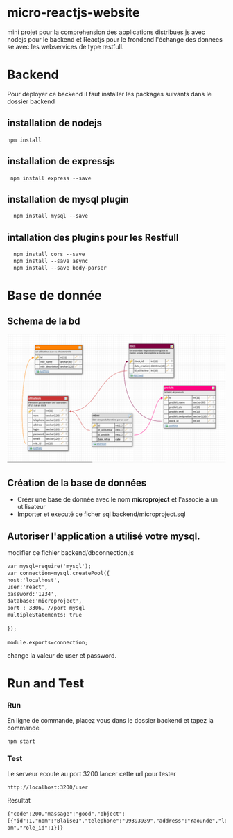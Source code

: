 # micro-reactjs-website
mini projet pour la comprehension des applications distribues js avec nodejs pour le backend et Reactjs pour le frondend l'échange des données se avec les webservices de type restfull. 

# Backend 
Pour déployer ce backend il faut installer les packages suivants 
 dans le dossier backend 
## installation de nodejs 
  ``` 
  npm install
  ```
## installation de expressjs 
 ``` 
  npm install express --save
  ```
## installation de mysql plugin   

``` 
  npm install mysql --save
```
## intallation des plugins pour les Restfull 
``` 
  npm install cors --save	
  npm install --save async  
  npm install --save body-parser
```
# Base de donnée 
## Schema de la bd 
![Alt text](https://raw.githubusercontent.com/blakrin/micro-reactjs-website/master/backend/microprojectDB.png)

## Création de la base de données 
   * Créer une base de donnée avec le nom **microproject** et l'associé à un utilisateur 
   * Importer et executé ce ficher sql backend/microproject.sql 
   
## Autoriser l'application a utilisé votre mysql.
 modifier ce fichier backend/dbconnection.js
 ```
var mysql=require('mysql');
var connection=mysql.createPool({
host:'localhost',
user:'react',
password:'1234',
database:'microproject',
port : 3306, //port mysql
multipleStatements: true

});

module.exports=connection;
 ```
 change la valeur de user et password. 
 
# Run and Test 
### Run 
En ligne de commande, placez vous dans le dossier backend et tapez la commande 
```
npm start 
```
### Test 
Le serveur ecoute au port 3200 
lancer cette url pour tester 
```
http://localhost:3200/user
```
Resultat 
```
{"code":200,"massage":"good","object":[{"id":1,"nom":"Blaise1","telephone":"99393939","address":"Yaounde","login":"bsiani","password":"bsiani","email":"bsiani@gmail. om","role_id":1}]}
```
  
